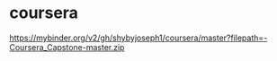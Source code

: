 # coursera
https://mybinder.org/v2/gh/shybyjoseph1/coursera/master?filepath=-Coursera_Capstone-master.zip
